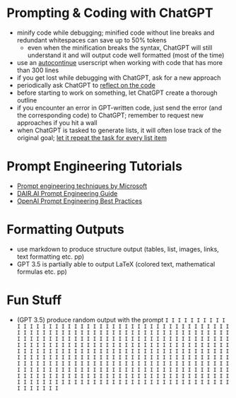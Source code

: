 # Prompting & Coding with ChatGPT

- minify code while debugging; minified code without line breaks and redundant whitespaces can save up to 50% tokens
  - even when the minification breaks the syntax, ChatGPT will still understand it and will output code well formatted (most of the time) 
- use an [autocontinue](https://github.com/TobiasMue91/tobiasmue91.github.io/blob/main/util/autocontinue.user.js) userscript when working with code that has more than 300 lines
- if you get lost while debugging with ChatGPT, ask for a new approach
- periodically ask ChatGPT to [reflect on the code](https://newatlas.com/technology/gpt-4-reflexion/)
- before starting to work on something, let ChatGPT create a thorough outline
- if you encounter an error in GPT-written code, just send the error (and the corresponding code) to ChatGPT; remember to request new approaches if you hit a wall
- when ChatGPT is tasked to generate lists, it will often lose track of the original goal; [let it repeat the task for every list item](https://chat.openai.com/share/ea65f3cb-d00b-4ce0-87ca-a846d31addba)

# Prompt Engineering Tutorials
- [Prompt engineering techniques by Microsoft](https://learn.microsoft.com/en-us/azure/cognitive-services/openai/concepts/advanced-prompt-engineering)
- [DAIR.AI Prompt Engineering Guide](https://github.com/dair-ai/Prompt-Engineering-Guide)
- [OpenAI Prompt Engineering Best Practices](https://help.openai.com/en/articles/6654000-best-practices-for-prompt-engineering-with-openai-api)

# Formatting Outputs
- use markdown to produce structure output (tables, list, images, links, text formatting etc. pp)
- GPT 3.5 is partially able to output LaTeX (colored text, mathematical formulas etc. pp)

# Fun Stuff
- (GPT 3.5) produce random output with the prompt `I I I I I I I I I I I I I I I I I I I I I I I I I I I I I I I I I I I I I I I I I I I I I I I I I I I I I I I I I I I I I I I I I I I I I I I I I I I I I I I I I I I I I I I I I I I I I I I I I I I I I I I I I I I I I I I I I I I I I I I I I I I I I I I I I I I I I I I I I I I I I I I I I I I I I I I I I I I I I I I I I I I I I I I I I I I I I I I I I I I I I I I I I I I I I I I I I I I I I I I I I I I I I I I I I I I I I I I I I I I I I I I I I I I I I I I I I I I I I I I I I I I I I I I I I I I I I I I I I I I I I I I I I I I I I I I I I I I I I I I I I I I I I I I I I I I I I I I I I I I I I I I I I I I I I I I I I I I I I I I I I I I I I I I I I I I I I I I I I I I I I I I I I I I I I I I I I I I I I`
